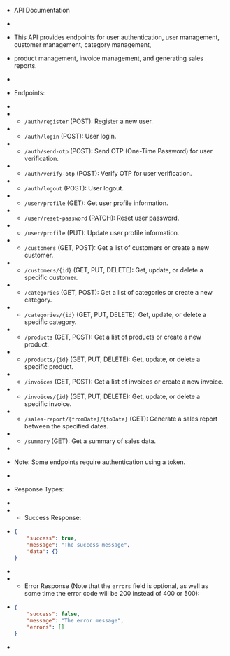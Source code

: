 -   API Documentation
-
-   This API provides endpoints for user authentication, user management, customer management, category management,
-   product management, invoice management, and generating sales reports.
-
-   Endpoints:
-
-   -   `/auth/register` (POST): Register a new user.
-   -   `/auth/login` (POST): User login.
-   -   `/auth/send-otp` (POST): Send OTP (One-Time Password) for user verification.
-   -   `/auth/verify-otp` (POST): Verify OTP for user verification.
-   -   `/auth/logout` (POST): User logout.
-   -   `/user/profile` (GET): Get user profile information.
-   -   `/user/reset-password` (PATCH): Reset user password.
-   -   `/user/profile` (PUT): Update user profile information.
-   -   `/customers` (GET, POST): Get a list of customers or create a new customer.
-   -   `/customers/{id}` (GET, PUT, DELETE): Get, update, or delete a specific customer.
-   -   `/categories` (GET, POST): Get a list of categories or create a new category.
-   -   `/categories/{id}` (GET, PUT, DELETE): Get, update, or delete a specific category.
-   -   `/products` (GET, POST): Get a list of products or create a new product.
-   -   `/products/{id}` (GET, PUT, DELETE): Get, update, or delete a specific product.
-   -   `/invoices` (GET, POST): Get a list of invoices or create a new invoice.
-   -   `/invoices/{id}` (GET, PUT, DELETE): Get, update, or delete a specific invoice.
-   -   `/sales-report/{fromDate}/{toDate}` (GET): Generate a sales report between the specified dates.
-   -   `/summary` (GET): Get a summary of sales data.
-
-   Note: Some endpoints require authentication using a token.

-
-   Response Types:
-
-   -   Success Response:
-   ```json
    {
        "success": true,
        "message": "The success message",
        "data": {}
    }
    ```
-
-   -   Error Response (Note that the `errors` field is optional, as well as some time the error code will be 200 instead of 400 or 500):
-   ```json
    {
        "success": false,
        "message": "The error message",
        "errors": []
    }
    ```
-
